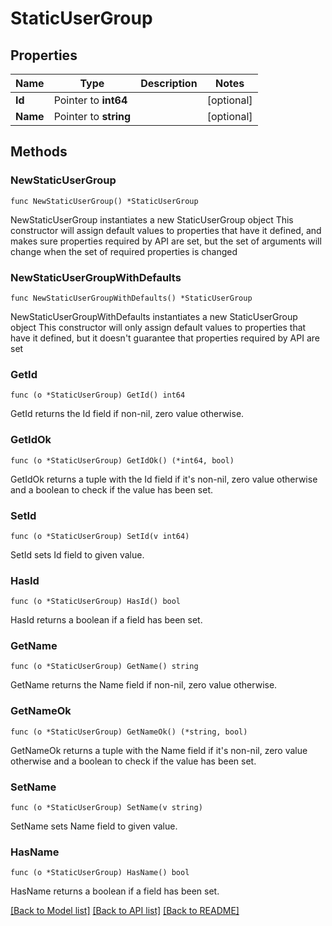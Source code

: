 # StaticUserGroup

## Properties

Name | Type | Description | Notes
------------ | ------------- | ------------- | -------------
**Id** | Pointer to **int64** |  | [optional] 
**Name** | Pointer to **string** |  | [optional] 

## Methods

### NewStaticUserGroup

`func NewStaticUserGroup() *StaticUserGroup`

NewStaticUserGroup instantiates a new StaticUserGroup object
This constructor will assign default values to properties that have it defined,
and makes sure properties required by API are set, but the set of arguments
will change when the set of required properties is changed

### NewStaticUserGroupWithDefaults

`func NewStaticUserGroupWithDefaults() *StaticUserGroup`

NewStaticUserGroupWithDefaults instantiates a new StaticUserGroup object
This constructor will only assign default values to properties that have it defined,
but it doesn't guarantee that properties required by API are set

### GetId

`func (o *StaticUserGroup) GetId() int64`

GetId returns the Id field if non-nil, zero value otherwise.

### GetIdOk

`func (o *StaticUserGroup) GetIdOk() (*int64, bool)`

GetIdOk returns a tuple with the Id field if it's non-nil, zero value otherwise
and a boolean to check if the value has been set.

### SetId

`func (o *StaticUserGroup) SetId(v int64)`

SetId sets Id field to given value.

### HasId

`func (o *StaticUserGroup) HasId() bool`

HasId returns a boolean if a field has been set.

### GetName

`func (o *StaticUserGroup) GetName() string`

GetName returns the Name field if non-nil, zero value otherwise.

### GetNameOk

`func (o *StaticUserGroup) GetNameOk() (*string, bool)`

GetNameOk returns a tuple with the Name field if it's non-nil, zero value otherwise
and a boolean to check if the value has been set.

### SetName

`func (o *StaticUserGroup) SetName(v string)`

SetName sets Name field to given value.

### HasName

`func (o *StaticUserGroup) HasName() bool`

HasName returns a boolean if a field has been set.


[[Back to Model list]](../README.md#documentation-for-models) [[Back to API list]](../README.md#documentation-for-api-endpoints) [[Back to README]](../README.md)


